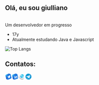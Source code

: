 ## Olá, eu sou giulliano
<br>
Um desenvolvedor em progresso

- 17y
- Atualmente estudando Java e Javascript

![Top Langs](https://github-readme-stats.vercel.app/api/top-langs/?username=MoDasby&layout=compact&custom_title=Linguagens%20Mais%20Usadas&theme=radical)

## Contatos:
<a href="https://twitter.com/meeeeeeendes" target="_blank">
  <img align="left" alt="Meu Twitter" width="22px" src="./icons/twitter.png" />
</a>
<a href="https://www.linkedin.com/in/giulliano-mendes/" target="_blank">
  <img align="left" alt="Meu Linkedin" width="22px" src="./icons/linkedin.png" />
</a>
<a href="mailto:giulliano.pu@gmail.com" target="_blank">
  <img align="left" alt="Meu Email" width="22px" src="./icons/email.png" />
</a>
<a href="https://t.me/MoDasby" target="_blank">
  <img align="left" alt="Meu Telegram" width="22px" src="./icons/telegram.png" />
</a>
<br />
